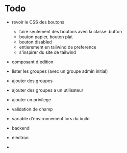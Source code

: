 # Todo

- revoir le CSS des boutons
  - faire seulement des boutons avec la classe .button
  - bouton papier, bouton plat
  - bouton disabled
  - entierement en tailwind de preference
  - s'inspirer du site de tailwind
- composant d'edition
- lister les groupes (avec un groupe admin initial)
- ajouter des groupes
- ajouter des groupes a un utilisateur
- ajouter un privilege
- validation de champ

- variable d'environnement lors du build
- backend
- electron
-
